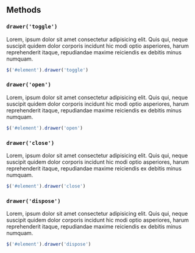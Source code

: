 ## Methods

### `drawer('toggle')`

Lorem, ipsum dolor sit amet consectetur adipisicing elit. Quis qui, neque suscipit quidem dolor corporis incidunt hic modi optio asperiores, harum reprehenderit itaque, repudiandae maxime reiciendis ex debitis minus numquam.

```js
$('#element').drawer('toggle')
```

### `drawer('open')`

Lorem, ipsum dolor sit amet consectetur adipisicing elit. Quis qui, neque suscipit quidem dolor corporis incidunt hic modi optio asperiores, harum reprehenderit itaque, repudiandae maxime reiciendis ex debitis minus numquam.

```js
$('#element').drawer('open')
```

### `drawer('close')`

Lorem, ipsum dolor sit amet consectetur adipisicing elit. Quis qui, neque suscipit quidem dolor corporis incidunt hic modi optio asperiores, harum reprehenderit itaque, repudiandae maxime reiciendis ex debitis minus numquam.

```js
$('#element').drawer('close')
```

### `drawer('dispose')`

Lorem, ipsum dolor sit amet consectetur adipisicing elit. Quis qui, neque suscipit quidem dolor corporis incidunt hic modi optio asperiores, harum reprehenderit itaque, repudiandae maxime reiciendis ex debitis minus numquam.

```js
$('#element').drawer('dispose')
```
